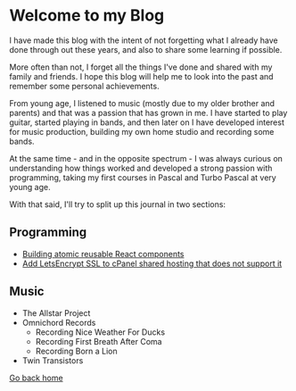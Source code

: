 # Welcome to my Blog

I have made this blog with the intent of not forgetting what I already have done through out these years, and also to share some learning if possible.

More often than not, I forget all the things I've done and shared with my family and friends. I hope this blog will help me to look into the past and remember some personal achievements.

From young age, I listened to music (mostly due to my older brother and parents) and that was a passion that has grown in me. I have started to play guitar, started playing in bands, and then later on I have developed interest for music production, building my own home studio and recording some bands.

At the same time - and in the opposite spectrum - I was always curious on understanding how things worked and developed a strong passion with programming, taking my first courses in Pascal and Turbo Pascal at very young age.

With that said, I'll try to split up this journal in two sections:

## Programming
- [Building atomic reusable React components](./building-atomic-reusable-react-components.mdx)
- [Add LetsEncrypt SSL to cPanel shared hosting that does not support it](./letsencrypt-ssl-cpanel.mdx)

## Music
- The Allstar Project
- Omnichord Records
    - Recording Nice Weather For Ducks
    - Recording First Breath After Coma
    - Recording Born a Lion
- Twin Transistors

[Go back home](../index.mdx)